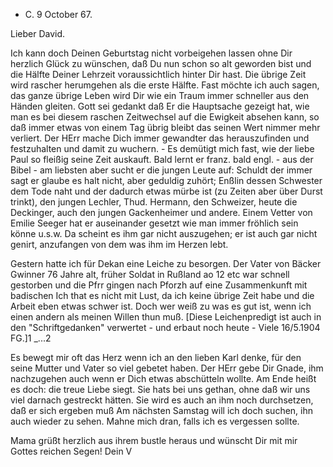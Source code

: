 + C. 9 October 67.

Lieber David.

Ich kann doch Deinen Geburtstag nicht vorbeigehen lassen ohne Dir herzlich Glück zu wünschen, daß Du nun schon so alt geworden bist und die Hälfte Deiner Lehrzeit voraussichtlich hinter Dir hast. Die übrige Zeit wird rascher herumgehen als die erste Hälfte. Fast möchte ich auch sagen, das ganze übrige Leben wird Dir wie ein Traum immer schneller aus den Händen gleiten. Gott sei gedankt daß Er die Hauptsache gezeigt hat, wie man es bei diesem raschen Zeitwechsel auf die Ewigkeit absehen kann, so daß immer etwas von einem Tag übrig bleibt das seinen Wert nimmer mehr verliert. Der HErr mache Dich immer gewandter das herauszufinden und festzuhalten und damit zu wuchern. - Es demütigt mich fast, wie der liebe Paul so fleißig seine Zeit auskauft. Bald lernt er franz. bald engl. - aus der Bibel - am liebsten aber sucht er die jungen Leute auf: Schuldt der immer sagt er glaube es halt nicht, aber geduldig zuhört; Enßlin dessen Schwester dem Tode naht und der dadurch etwas mürbe ist (zu Zeiten aber über Durst trinkt), den jungen Lechler, Thud. Hermann, den Schweizer, heute die Deckinger, auch den jungen Gackenheimer und andere. Einem Vetter von Emilie Seeger hat er auseinander gesetzt wie man immer fröhlich sein könne u.s.w. Da scheint es ihm gar nicht auszugehen; er ist auch gar nicht genirt, anzufangen von dem was ihm im Herzen lebt.

Gestern hatte ich für Dekan eine Leiche zu besorgen. Der Vater von Bäcker Gwinner 76 Jahre alt, früher Soldat in Rußland ao 12 etc war schnell gestorben und die Pfrr gingen nach Pforzh auf eine Zusammenkunft mit badischen Ich that es nicht mit Lust, da ich keine übrige Zeit habe und die Arbeit eben etwas schwer ist. Doch wer weiß zu was es gut ist, wenn ich einen andern als meinen Willen thun muß. [Diese Leichenpredigt ist auch in den "Schriftgedanken" verwertet - und erbaut noch heute - Viele 16/5.1904 FG.]1 _...2

Es bewegt mir oft das Herz wenn ich an den lieben Karl denke, für den seine Mutter und Vater so viel gebetet haben. Der HErr gebe Dir Gnade, ihm nachzugehen auch wenn er Dich etwas abschütteln wollte. Am Ende heißt es doch: die treue Liebe siegt. Sie hats bei uns gethan, ohne daß wir uns viel darnach gestreckt hätten. Sie wird es auch an ihm noch durchsetzen, daß er sich ergeben muß Am nächsten Samstag will ich doch suchen, ihn auch wieder zu sehen. Mahne mich dran, falls ich es vergessen sollte.

Mama grüßt herzlich aus ihrem bustle heraus und wünscht Dir mit mir Gottes reichen Segen!
 Dein V
